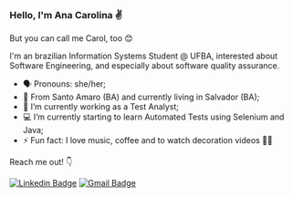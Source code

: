 ### Hello, I'm Ana Carolina ✌️

But you can call me Carol, too 😊

I'm an brazilian Information Systems Student @ UFBA, interested about Software Engineering, and especially about software quality assurance.

- 🗣️ Pronouns: she/her;
- 📍 From Santo Amaro (BA) and currently living in Salvador (BA);
- 🔭 I’m currently working as a Test Analyst;
- 💻 I’m currently starting to learn Automated Tests using Selenium and Java;
- ⚡ Fun fact: I love music, coffee and to watch decoration videos 🤷‍♀️


Reach me out! 👇


[![Linkedin Badge](https://img.shields.io/badge/-LinkedIn-0a66c2?style=flat-square&logo=Linkedin&logoColor=white&link=https://www.linkedin.com/in/anacarolinacerqueira)](https://www.linkedin.com/in/anacarolinacerqueira/) 
[![Gmail Badge](https://img.shields.io/badge/Email-ff3c00?style=flat-square&logo=Gmail&logoColor=white&link=mailto:cf.anacarolina@gmail.com)](mailto:cf.anacarolina@gmail.com)
